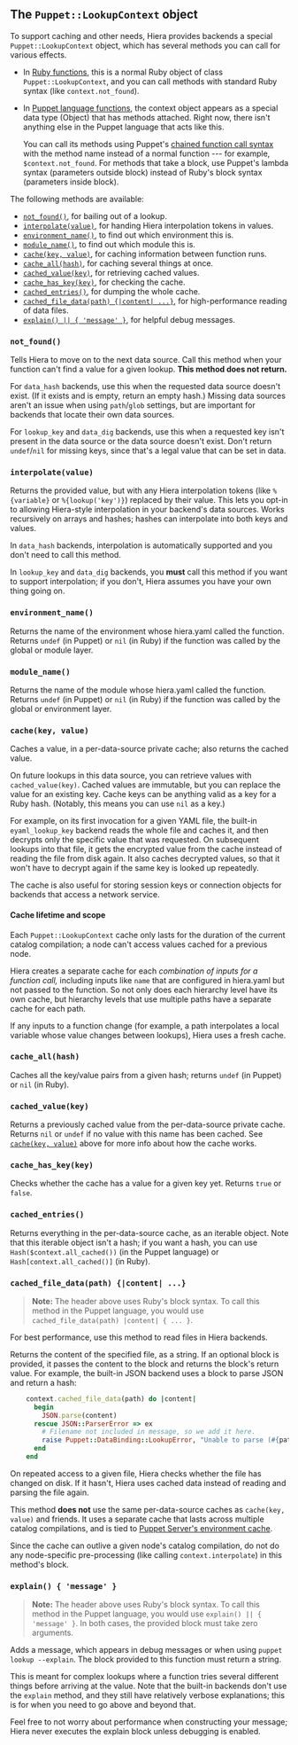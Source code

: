## The `Puppet::LookupContext` object

To support caching and other needs, Hiera provides backends a special `Puppet::LookupContext` object, which has several methods you can call for various effects.

* In [Ruby functions](./functions_ruby_overview.html), this is a normal Ruby object of class `Puppet::LookupContext`, and you can call methods with standard Ruby syntax (like `context.not_found`).
* In [Puppet language functions](./lang_write_functions_in_puppet.html), the context object appears as a special data type (Object) that has methods attached. Right now, there isn't anything else in the Puppet language that acts like this.

    You can call its methods using Puppet's [chained function call syntax](./lang_functions.html#chained-function-calls) with the method name instead of a normal function --- for example, `$context.not_found`. For methods that take a block, use Puppet's lambda syntax (parameters outside block) instead of Ruby's block syntax (parameters inside block).

The following methods are available:

* [`not_found()`][method_not], for bailing out of a lookup.
* [`interpolate(value)`][method_interpolate], for handing Hiera interpolation tokens in values.
* [`environment_name()`][method_env], to find out which environment this is.
* [`module_name()`][method_module], to find out which module this is.
* [`cache(key, value)`][method_cache], for caching information between function runs.
* [`cache_all(hash)`][method_cache_all], for caching several things at once.
* [`cached_value(key)`][method_cached], for retrieving cached values.
* [`cache_has_key(key)`][method_haskey], for checking the cache.
* [`cached_entries()`][method_allcached], for dumping the whole cache.
* [`cached_file_data(path) {|content| ...}`][method_cached_file], for high-performance reading of data files.
* [`explain() || { 'message' }`][method_explain], for helpful debug messages.


### `not_found()`

[method_not]: #notfound

Tells Hiera to move on to the next data source. Call this method when your function can't find a value for a given lookup. **This method does not return.**

For `data_hash` backends, use this when the requested data source doesn't exist. (If it exists and is empty, return an empty hash.) Missing data sources aren't an issue when using `path`/`glob` settings, but are important for backends that locate their own data sources.

For `lookup_key` and `data_dig` backends, use this when a requested key isn't present in the data source or the data source doesn't exist. Don't return `undef`/`nil` for missing keys, since that's a legal value that can be set in data.

### `interpolate(value)`

[method_interpolate]: #interpolatevalue

Returns the provided value, but with any Hiera interpolation tokens (like `%{variable}` or `%{lookup('key')}`) replaced by their value. This lets you opt-in to allowing Hiera-style interpolation in your backend's data sources. Works recursively on arrays and hashes; hashes can interpolate into both keys and values.

In `data_hash` backends, interpolation is automatically supported and you don't need to call this method.

In `lookup_key` and `data_dig` backends, you **must** call this method if you want to support interpolation; if you don't, Hiera assumes you have your own thing going on.

### `environment_name()`

[method_env]: #environmentname

Returns the name of the environment whose hiera.yaml called the function. Returns `undef` (in Puppet) or `nil` (in Ruby) if the function was called by the global or module layer.

### `module_name()`

[method_module]: #modulename

Returns the name of the module whose hiera.yaml called the function. Returns `undef` (in Puppet) or `nil` (in Ruby) if the function was called by the global or environment layer.

### `cache(key, value)`

[method_cache]: #cachekey-value

Caches a value, in a per-data-source private cache; also returns the cached value.

On future lookups in this data source, you can retrieve values with `cached_value(key)`. Cached values are immutable, but you can replace the value for an existing key. Cache keys can be anything valid as a key for a Ruby hash. (Notably, this means you can use `nil` as a key.)

For example, on its first invocation for a given YAML file, the built-in `eyaml_lookup_key` backend reads the whole file and caches it, and then decrypts only the specific value that was requested. On subsequent lookups into that file, it gets the encrypted value from the cache instead of reading the file from disk again. It also caches decrypted values, so that it won't have to decrypt again if the same key is looked up repeatedly.

The cache is also useful for storing session keys or connection objects for backends that access a network service.

#### Cache lifetime and scope

Each `Puppet::LookupContext` cache only lasts for the duration of the current catalog compilation; a node can't access values cached for a previous node.

Hiera creates a separate cache for each *combination of inputs for a function call,* including inputs like `name` that are configured in hiera.yaml but not passed to the function. So not only does each hierarchy level have its own cache, but hierarchy levels that use multiple paths have a separate cache for each path.

If any inputs to a function change (for example, a path interpolates a local variable whose value changes between lookups), Hiera uses a fresh cache.


### `cache_all(hash)`

[method_cache_all]: #cacheallhash

Caches all the key/value pairs from a given hash; returns `undef` (in Puppet) or `nil` (in Ruby).

### `cached_value(key)`

[method_cached]: #cachedvaluekey

Returns a previously cached value from the per-data-source private cache. Returns `nil` or `undef` if no value with this name has been cached. See [`cache(key, value)`][method_cache] above for more info about how the cache works.

### `cache_has_key(key)`

[method_haskey]: #cachehaskeykey

Checks whether the cache has a value for a given key yet. Returns `true` or `false`.

### `cached_entries()`

[method_allcached]: #cachedentries

Returns everything in the per-data-source cache, as an iterable object. Note that this iterable object isn't a hash; if you want a hash, you can use `Hash($context.all_cached())` (in the Puppet language) or `Hash[context.all_cached()]` (in Ruby).

### `cached_file_data(path) {|content| ...}`

[method_cached_file]: #cachedfiledatapath-content-

> **Note:** The header above uses Ruby's block syntax. To call this method in the Puppet language, you would use `cached_file_data(path) |content| { ... }`.

For best performance, use this method to read files in Hiera backends.

Returns the content of the specified file, as a string. If an optional block is provided, it passes the content to the block and returns the block's return value. For example, the built-in JSON backend uses a block to parse JSON and return a hash:

``` ruby
    context.cached_file_data(path) do |content|
      begin
        JSON.parse(content)
      rescue JSON::ParserError => ex
        # Filename not included in message, so we add it here.
        raise Puppet::DataBinding::LookupError, "Unable to parse (#{path}): #{ex.message}"
      end
    end
```

On repeated access to a given file, Hiera checks whether the file has changed on disk. If it hasn't, Hiera uses cached data instead of reading and parsing the file again.

This method **does not** use the same per-data-source caches as `cache(key, value)` and friends. It uses a separate cache that lasts across multiple catalog compilations, and is tied to [Puppet Server's environment cache]({{puppetserver}}/admin-api/v1/environment-cache.html).

Since the cache can outlive a given node's catalog compilation, do not do any node-specific pre-processing (like calling `context.interpolate`) in this method's block.

### `explain() { 'message' }`

[method_explain]: #explain--message-

> **Note:** The header above uses Ruby's block syntax. To call this method in the Puppet language, you would use `explain() || { 'message' }`. In both cases, the provided block must take zero arguments.

Adds a message, which appears in debug messages or when using `puppet lookup --explain`. The block provided to this function must return a string.

This is meant for complex lookups where a function tries several different things before arriving at the value. Note that the built-in backends don't use the `explain` method, and they still have relatively verbose explanations; this is for when you need to go above and beyond that.

Feel free to not worry about performance when constructing your message; Hiera never executes the explain block unless debugging is enabled.


